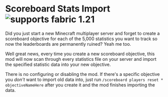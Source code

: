 # Scoreboard Stats Import ![supports fabric 1.21](https://img.shields.io/badge/supports-fabric%201.21-informational)

Did you just start a new Minecraft multiplayer server and forget to create a scoreboard objective for each of the 5,000
statistics you want to track so now the leaderboards are permanently ruined? Yeah me too.

Well great news, every time you create a new scoreboard objective, this mod will now scan through every statistics file
on your server and import the specified statistic data into your new objective.

There is no configuring or disabling the mod. If there's a specific objective you *don't* want to import old data into,
just run `/scoreboard players reset * objectiveNameHere` after you create it and the mod finishes importing the data.
